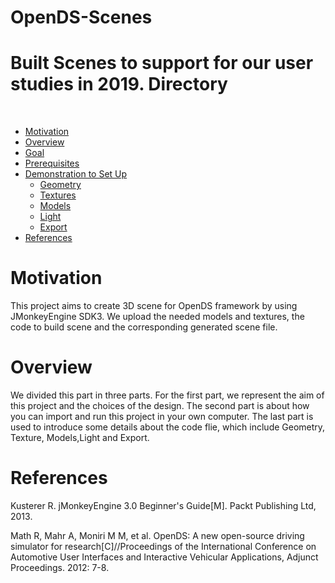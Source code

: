 # OpenDS-Scenes
Built Scenes to support for our user studies in 2019.
Directory
=========
</br>


<!--ts-->
   * [Motivation](#Motivation)
   * [Overview](#Overview)
   * [Goal](https://github.com/ZilinSONG/OpenDS-Docuement/tree/master/Aim%20and%20Choice)
   * [Prerequisites](https://github.com/ZilinSONG/OpenDS-Docuement/tree/master/Instruction)
   * [Demonstration to Set Up](https://github.com/ZilinSONG/OpenDS-Docuement/tree/master/Details%20about%20code)
      * [Geometry](https://github.com/ZilinSONG/OpenDS-Docuement/tree/master/Details%20about%20code)
      * [Textures](https://github.com/ZilinSONG/OpenDS-Docuement/tree/master/Details%20about%20code)
      * [Models](https://github.com/ZilinSONG/OpenDS-Docuement/tree/master/Details%20about%20code)
      * [Light](https://github.com/ZilinSONG/OpenDS-Docuement/tree/master/Details%20about%20code)
      * [Export](https://github.com/ZilinSONG/OpenDS-Docuement/tree/master/Details%20about%20code)
   * [References](#References)
   
<!--te-->
   
Motivation
============

This project aims to create 3D scene for OpenDS framework by using JMonkeyEngine SDK3. We upload the needed models and textures, the code to build scene and the corresponding generated scene file.

Overview
============
We divided this part in three parts. For the first part, we represent the aim of this project and the choices of the design. The second part is about how you can import and run this project in your own computer. The last part is used to introduce some details about the code flie, which include Geometry, Texture, Models,Light and Export.


References
========

Kusterer R. jMonkeyEngine 3.0 Beginner's Guide[M]. Packt Publishing Ltd, 2013.

Math R, Mahr A, Moniri M M, et al. OpenDS: A new open-source driving simulator for research[C]//Proceedings of the International Conference on Automotive User Interfaces and Interactive Vehicular Applications, Adjunct Proceedings. 2012: 7-8.


